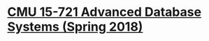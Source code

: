 # [CMU 15-721 Advanced Database Systems (Spring 2018)](https://www.youtube.com/playlist?list=PLSE8ODhjZXjYplQRUlrgQKwIAV3es0U6t)


